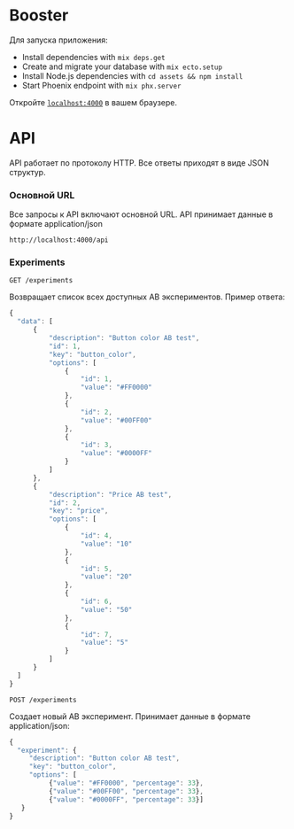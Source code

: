 # Booster

Для запуска приложения:

  * Install dependencies with `mix deps.get`
  * Create and migrate your database with `mix ecto.setup`
  * Install Node.js dependencies with `cd assets && npm install`
  * Start Phoenix endpoint with `mix phx.server`

Откройте [`localhost:4000`](http://localhost:4000) в вашем браузере.


# API

API работает по протоколу HTTP. Все ответы приходят в виде JSON структур.


### Основной URL
Все  запросы к API включают основной URL. API принимает данные в формате application/json
```
http://localhost:4000/api
```

### Experiments
```
GET /experiments
```
Возвращает список всех доступных AB экспериментов. Пример ответа:
```javascript
{
  "data": [
      {
          "description": "Button color AB test",
          "id": 1,
          "key": "button_color",
          "options": [
              {
                  "id": 1,
                  "value": "#FF0000"
              },
              {
                  "id": 2,
                  "value": "#00FF00"
              },
              {
                  "id": 3,
                  "value": "#0000FF"
              }
          ]
      },
      {
          "description": "Price AB test",
          "id": 2,
          "key": "price",
          "options": [
              {
                  "id": 4,
                  "value": "10"
              },
              {
                  "id": 5,
                  "value": "20"
              },
              {
                  "id": 6,
                  "value": "50"
              },
              {
                  "id": 7,
                  "value": "5"
              }
          ]
      }
  ]
}
```

```
POST /experiments
```
Создает новый AB эксперимент. Принимает данные в формате application/json:

```javascript
{
  "experiment": {
     "description": "Button color AB test",
     "key": "button_color",
  	 "options": [
  	 	  {"value": "#FF0000", "percentage": 33},
  	 	  {"value": "#00FF00", "percentage": 33},
  	 	  {"value": "#0000FF", "percentage": 33}]
   }
}
```
